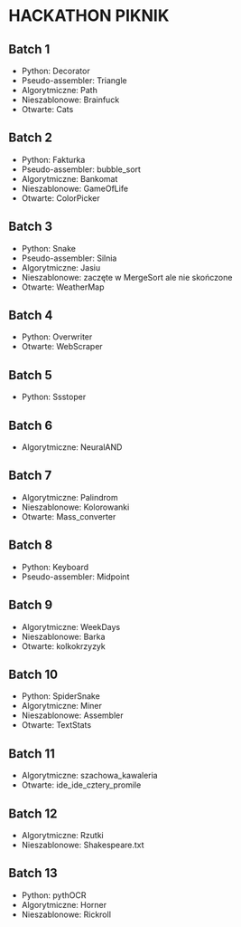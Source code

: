 # HACKATHON PIKNIK
## Batch 1
 - Python: Decorator
 - Pseudo-assembler: Triangle
 - Algorytmiczne: Path
 - Nieszablonowe: Brainfuck
 - Otwarte: Cats
## Batch 2
 - Python: Fakturka
 - Pseudo-assembler: bubble_sort
 - Algorytmiczne: Bankomat
 - Nieszablonowe: GameOfLife
 - Otwarte: ColorPicker
## Batch 3
 - Python: Snake
 - Pseudo-assembler: Silnia
 - Algorytmiczne: Jasiu
 - Nieszablonowe: zaczęte w MergeSort ale nie skończone
 - Otwarte: WeatherMap
## Batch 4
 - Python: Overwriter 
 - Otwarte: WebScraper
## Batch 5
 - Python: Ssstoper
## Batch 6
 - Algorytmiczne: NeuralAND
## Batch 7
 - Algorytmiczne: Palindrom
 - Nieszablonowe: Kolorowanki
 - Otwarte: Mass_converter
## Batch 8
 - Python: Keyboard
 - Pseudo-assembler: Midpoint
## Batch 9
 - Algorytmiczne: WeekDays
 - Nieszablonowe: Barka
 - Otwarte: kolkokrzyzyk
## Batch 10
 - Python: SpiderSnake
 - Algorytmiczne: Miner
 - Nieszablonowe: Assembler
 - Otwarte: TextStats
## Batch 11
 - Algorytmiczne: szachowa_kawaleria
 - Otwarte: ide_ide_cztery_promile
## Batch 12
 - Algorytmiczne: Rzutki
 - Nieszablonowe: Shakespeare.txt
## Batch 13
 - Python: pythOCR
 - Algorytmiczne: Horner
 - Nieszablonowe: Rickroll
